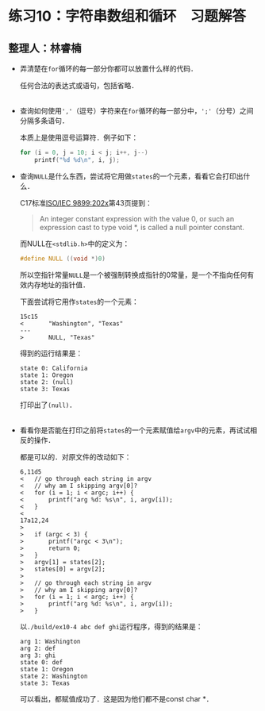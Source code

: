 # 练习10：字符串数组和循环　习题解答

## 整理人：林睿楠

* 弄清楚在`for`循环的每一部分你都可以放置什么样的代码．

	任何合法的表达式或语句，包括省略．<br><br>

* 查询如何使用`','`（逗号）字符来在`for`循环的每一部分中，`';'`（分号）之间分隔多条语句．

	本质上是使用逗号运算符．例子如下：

	```c
	for (i = 0, j = 10; i < j; i++, j--)
		printf("%d %d\n", i, j);
	```

* 查询`NULL`是什么东西，尝试将它用做`states`的一个元素，看看它会打印出什么．

	C17标准[ISO/IEC 9899:202x](https://www.open-std.org/jtc1/sc22/wg14/www/docs/n2347.pdf)第43页提到：

	> An integer constant expression with the value 0, or such an expression cast to type void *, is called a null pointer constant.

	而NULL在`<stdlib.h>`中的定义为：

	```c
	#define NULL ((void *)0)
	```

	所以空指针常量`NULL`是一个被强制转换成指针的0常量，是一个不指向任何有效内存地址的指针值．

	下面尝试将它用作`states`的一个元素：

	```
	15c15
	< 		"Washington", "Texas"
	---
	> 		NULL, "Texas"
	```

	得到的运行结果是：

	```
	state 0: California
	state 1: Oregon
	state 2: (null)
	state 3: Texas
	```

	打印出了`(null)`．<br><br>

* 看看你是否能在打印之前将`states`的一个元素赋值给`argv`中的元素，再试试相反的操作．

	都是可以的．对原文件的改动如下：

	```
	6,11d5
	< 	// go through each string in argv
	< 	// why am I skipping argv[0]?
	< 	for (i = 1; i < argc; i++) {
	< 		printf("arg %d: %s\n", i, argv[i]);
	< 	}
	< 
	17a12,24
	> 
	> 	if (argc < 3) {
	> 		printf("argc < 3\n");
	> 		return 0;
	> 	}
	> 	argv[1] = states[2];
	> 	states[0] = argv[2];
	> 
	> 	// go through each string in argv
	> 	// why am I skipping argv[0]?
	> 	for (i = 1; i < argc; i++) {
	> 		printf("arg %d: %s\n", i, argv[i]);
	> 	}
	```

	以`./build/ex10-4 abc def ghi`运行程序，得到的结果是：

	```
	arg 1: Washington
	arg 2: def
	arg 3: ghi
	state 0: def
	state 1: Oregon
	state 2: Washington
	state 3: Texas
	```

	可以看出，都赋值成功了．这是因为他们都不是const char *．
